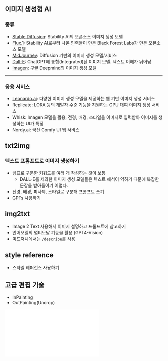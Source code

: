 ## 이미지 생성형 AI

### 종류

- [Stable Diffusion](https://stability.ai/): Stability AI의 오픈소스 이미지 생성 모델
- [Flux.1](https://blackforestlabs.ai/): Stability AI로부터 나온 인력들이 만든 Black Forest Labs가 만든 오픈소스 모델
- [MidJourney](https://www.midjourney.com/): Diffusion 기반의 이미지 생성 모델/서비스
- [Dall-E](https://openai.com/index/dall-e-3/): ChatGPT에 통합(Integrated)된 이미지 모델. 텍스트 이해가 뛰어남 
- [Imagen](https://deepmind.google/technologies/imagen-3/): 구글 Deepmind의 이미지 생성 모델


***

### 응용 서비스

- [Leonardo.ai](https://leonardo.ai/): 다양한 이미지 생성 모델을 제공하는 웹 기반 이미지 생성 서비스
- Replicate: LORA 등의 개발자 수준 기능을 지원하는 GPU 대여 이미지 생성 서비스
- Whisk: Imagen 모델을 활용, 전경, 배경, 스타일을 이미지로 입력받아 이미지를 생성하는 UI가 특징
- Nordy.ai: 국산 Comfy UI 웹 서비스

## txt2img

### 텍스트 프롬프트로 이미지 생성하기

- 쉼표로 구분한 키워드를 여러 개 작성하는 것이 보통
	- DALL-E를 제외한 이미지 생성 모델들은 텍스트 해석이 약하기 때문에 복잡한 문장을 받아들이기 어렵다.
- 전경, 배경, 피사체, 스타일로 구분해 프롬프트 쓰기
- GPTs 사용하기

## img2txt

- Image 2 Text 사용해서 이미지 설명하고 프롬프트에 참고하기
- 언어모델의 멀티모달 기능을 활용 (GPT4-Vision)
- 미드저니에서는 `/describe`를 사용

## style reference

- 스타일 레퍼런스 사용하기

## 고급 편집 기술

- InPainting
- OutPainting(Uncrop)

![이미지 생성 프롬프트](modules/이미지%20생성%20프롬프트.md)